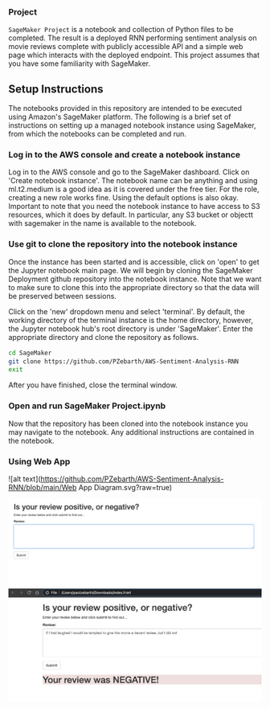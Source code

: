### Project

`SageMaker Project` is a notebook and collection of Python files to be completed. The result is a deployed RNN performing sentiment analysis on movie reviews complete with publicly accessible API and a simple web page which interacts with the deployed endpoint. This project assumes that you have some familiarity with SageMaker. 

## Setup Instructions

The notebooks provided in this repository are intended to be executed using Amazon's SageMaker platform. The following is a brief set of instructions on setting up a managed notebook instance using SageMaker, from which the notebooks can be completed and run.

### Log in to the AWS console and create a notebook instance

Log in to the AWS console and go to the SageMaker dashboard. Click on 'Create notebook instance'. The notebook name can be anything and using ml.t2.medium is a good idea as it is covered under the free tier. For the role, creating a new role works fine. Using the default options is also okay. Important to note that you need the notebook instance to have access to S3 resources, which it does by default. In particular, any S3 bucket or objectt with sagemaker in the name is available to the notebook.

### Use git to clone the repository into the notebook instance

Once the instance has been started and is accessible, click on 'open' to get the Jupyter notebook main page. We will begin by cloning the SageMaker Deployment github repository into the notebook instance. Note that we want to make sure to clone this into the appropriate directory so that the data will be preserved between sessions.

Click on the 'new' dropdown menu and select 'terminal'. By default, the working directory of the terminal instance is the home directory, however, the Jupyter notebook hub's root directory is under 'SageMaker'. Enter the appropriate directory and clone the repository as follows.

```bash
cd SageMaker
git clone https://github.com/PZebarth/AWS-Sentiment-Analysis-RNN
exit
```

After you have finished, close the terminal window.

### Open and run SageMaker Project.ipynb

Now that the repository has been cloned into the notebook instance you may navigate to the notebook. Any additional instructions are contained in the notebook.

### Using Web App

![alt text](https://github.com/PZebarth/AWS-Sentiment-Analysis-RNN/blob/main/Web App Diagram.svg?raw=true)


![alt text](https://github.com/PZebarth/AWS-Sentiment-Analysis-RNN/blob/main/output.png?raw=true)
![alt text](https://github.com/PZebarth/AWS-Sentiment-Analysis-RNN/blob/main/output_2.png?raw=true)
